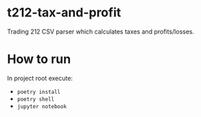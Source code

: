 # t212-tax-and-profit
Trading 212 CSV parser which calculates taxes and profits/losses.

# How to run
In project root execute:
- `poetry install`
- `poetry shell`
- `jupyter notebook`
